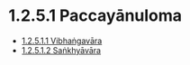 

# 1.2.5.1 Paccayānuloma

* [1.2.5.1.1 Vibhaṅgavāra](1.2.5.1/1.2.5.1.1.md)
* [1.2.5.1.2 Saṅkhyāvāra](1.2.5.1/1.2.5.1.2.md)



